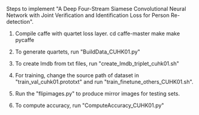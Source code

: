 Steps to implement "A Deep Four-Stream Siamese Convolutional Neural Network with Joint Verification and Identification Loss for Person Re-detection".

1. Compile caffe with quartet loss layer. 
		cd caffe-master
		make
		make pycaffe

2. To generate quartets, run "BuildData_CUHK01.py"
3. To create lmdb from txt files, run "create_lmdb_triplet_cuhk01.sh"
4. For training, change the source path of dataset in "train_val_cuhk01.prototxt" and run "train_finetune_others_CUHK01.sh".
5. Run the "flipimages.py" to produce mirror images for testing sets.
6. To compute accuracy, run "ComputeAccuracy_CUHK01.py"